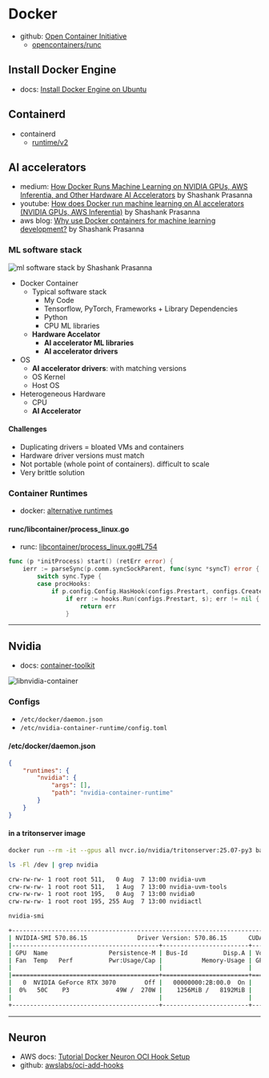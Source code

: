 # Docker

- github: [Open Container Initiative](https://github.com/opencontainers)
  - [opencontainers/runc](https://github.com/opencontainers/runc)

## Install Docker Engine

- docs: [Install Docker Engine on Ubuntu](https://docs.docker.com/engine/install/ubuntu/)

## Containerd

- containerd
  - [runtime/v2](https://github.com/containerd/containerd/blob/main/core/runtime/v2/README.md)

## AI accelerators

- medium: [How Docker Runs Machine Learning on NVIDIA GPUs, AWS Inferentia, and Other Hardware AI Accelerators](https://medium.com/towards-data-science/how-docker-runs-machine-learning-on-nvidia-gpus-aws-inferentia-and-other-hardware-ai-accelerators-e076c6eb7802) by Shashank Prasanna
- youtube: [How does Docker run machine learning on AI accelerators (NVIDIA GPUs, AWS Inferentia)](https://www.youtube.com/watch?v=TEIPEPY44g8) by
Shashank Prasanna
- aws blog: [Why use Docker containers for machine learning development?](https://aws.amazon.com/ko/blogs/opensource/why-use-docker-containers-for-machine-learning-development/) by Shashank Prasanna

### ML software stack

![ml software stack by Shashank Prasanna](https://miro.medium.com/v2/resize:fit:1400/format:webp/0*fC_UswDIFJ0BDWwI)

- Docker Container
  - Typical software stack
    - My Code
    - Tensorflow, PyTorch, Frameworks + Library Dependencies
    - Python
    - CPU ML libraries
  - **Hardware Accelator**
    - **AI accelerator ML libraries**
    - **AI accelerator drivers**
- OS
  - **AI accelerator drivers**: with matching versions
  - OS Kernel
  - Host OS
- Heterogeneous Hardware
  - CPU
  - **AI Accelerator**

#### Challenges

- Duplicating drivers = bloated VMs and containers
- Hardware driver versions must match
- Not portable (whole point of containers). difficult to scale
- Very brittle solution

### Container Runtimes

- docker: [alternative runtimes](https://docs.docker.com/engine/daemon/alternative-runtimes/)

#### runc/libcontainer/process_linux.go

- runc: [libcontainer/process_linux.go#L754](https://github.com/opencontainers/runc/blob/701516b57a55a6462eeea42bc5ce7e3f103d20da/libcontainer/process_linux.go#L754)

```go
func (p *initProcess) start() (retErr error) {
	ierr := parseSync(p.comm.syncSockParent, func(sync *syncT) error {
		switch sync.Type {
		case procHooks:
			if p.config.Config.HasHook(configs.Prestart, configs.CreateRuntime) {
				if err := hooks.Run(configs.Prestart, s); err != nil {
					return err
				}
```

---

## Nvidia

- docs: [container-toolkit](https://docs.nvidia.com/datacenter/cloud-native/container-toolkit/latest/arch-overview.html)

![libnvidia-container](https://docs.nvidia.com/datacenter/cloud-native/container-toolkit/latest/_images/runtime-architecture.png)

### Configs

- `/etc/docker/daemon.json`
- `/etc/nvidia-container-runtime/config.toml`

#### /etc/docker/daemon.json

```json
{
    "runtimes": {
        "nvidia": {
            "args": [],
            "path": "nvidia-container-runtime"
        }
    }
}
```

#### in a tritonserver image

```bash
docker run --rm -it --gpus all nvcr.io/nvidia/tritonserver:25.07-py3 bash
```

```bash
ls -Fl /dev | grep nvidia

crw-rw-rw- 1 root root 511,   0 Aug  7 13:00 nvidia-uvm
crw-rw-rw- 1 root root 511,   1 Aug  7 13:00 nvidia-uvm-tools
crw-rw-rw- 1 root root 195,   0 Aug  7 13:00 nvidia0
crw-rw-rw- 1 root root 195, 255 Aug  7 13:00 nvidiactl
```

```bash
nvidia-smi

+-----------------------------------------------------------------------------------------+
| NVIDIA-SMI 570.86.15              Driver Version: 570.86.15      CUDA Version: 12.8     |
|-----------------------------------------+------------------------+----------------------+
| GPU  Name                 Persistence-M | Bus-Id          Disp.A | Volatile Uncorr. ECC |
| Fan  Temp   Perf          Pwr:Usage/Cap |           Memory-Usage | GPU-Util  Compute M. |
|                                         |                        |               MIG M. |
|=========================================+========================+======================|
|   0  NVIDIA GeForce RTX 3070        Off |   00000000:2B:00.0  On |                  N/A |
|  0%   50C    P3             49W /  270W |    1256MiB /   8192MiB |     21%      Default |
|                                         |                        |                  N/A |
+-----------------------------------------+------------------------+----------------------+
```

---

## Neuron

- AWS docs: [Tutorial Docker Neuron OCI Hook Setup](https://awsdocs-neuron.readthedocs-hosted.com/en/latest/containers/tutorials/tutorial-oci-hook.html)
- github: [awslabs/oci-add-hooks](https://github.com/awslabs/oci-add-hooks)

